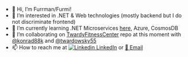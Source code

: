 - 👋 Hi, I’m Furrman/Furmi!
- 👀 I’m interested in .NET & Web technologies (mostly backend but I do not discriminate frontend)
- 🌱 I’m currently learning .NET Microservices [here](https://github.com/Furrman/Play.Catalog), Azure, CosmosDB
- 💞️ I’m collaborating on [TwardyFitnessCenter](https://github.com/TwardyFitnessCenter) repo at this moment with [@konrad88k](https://github.com/konrad88k) and [@twardowsky55](https://github.com/twardowsky55)
- 📫 How to reach me at
[![Linkedin](https://i.stack.imgur.com/gVE0j.png) LinkedIn](https://www.linkedin.com/in/hubert-f-92237698/) or [📧 Email](mailto:furmanek.hubert@gmail.com)
